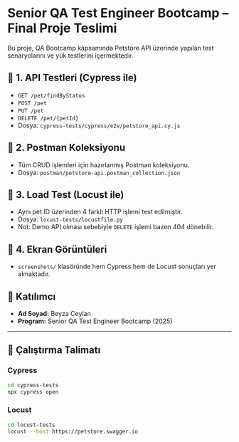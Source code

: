 # Senior QA Test Engineer Bootcamp – Final Proje Teslimi

Bu proje, QA Bootcamp kapsamında Petstore API üzerinde yapılan test senaryolarını ve yük testlerini içermektedir.

## 🔹 1. API Testleri (Cypress ile)
- `GET /pet/findByStatus`
- `POST /pet`
- `PUT /pet`
- `DELETE /pet/{petId}`
- Dosya: `cypress-tests/cypress/e2e/petstore_api.cy.js`

## 🔹 2. Postman Koleksiyonu
- Tüm CRUD işlemleri için hazırlanmış Postman koleksiyonu.
- Dosya: `postman/petstore-api.postman_collection.json`

## 🔹 3. Load Test (Locust ile)
- Aynı pet ID üzerinden 4 farklı HTTP işlemi test edilmiştir.
- Dosya: `locust-tests/locustfile.py`
- Not: Demo API olması sebebiyle `DELETE` işlemi bazen 404 dönebilir.

## 🔹 4. Ekran Görüntüleri
- `screenshots/` klasöründe hem Cypress hem de Locust sonuçları yer almaktadır.

## 👤 Katılımcı
- **Ad Soyad:** Beyza Ceylan
- **Program:** Senior QA Test Engineer Bootcamp (2025)

---

## 🧪 Çalıştırma Talimatı

### Cypress
```bash
cd cypress-tests
npx cypress open
```
### Locust
```bash
cd locust-tests
locust --host https://petstore.swagger.io
```
